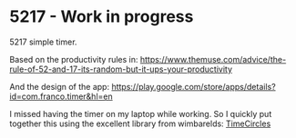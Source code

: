 # 5217 - Work in progress
5217 simple timer. 


Based on the productivity rules in: https://www.themuse.com/advice/the-rule-of-52-and-17-its-random-but-it-ups-your-productivity

And the design of the app: https://play.google.com/store/apps/details?id=com.franco.timer&hl=en

I missed having the timer on my laptop while working. So I quickly put together this using the excellent library from wimbarelds: [TimeCircles](https://github.com/wimbarelds/TimeCircles)
